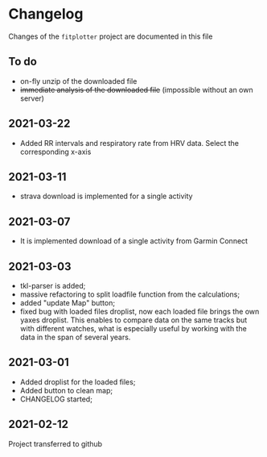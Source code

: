 # Changelog

Changes of the `fitplotter` project are documented in this file

## To do

- οn-fly unzip of the downloaded file
- ~~immediate analysis of the downloaded file~~ (impossible without an own server)

## 2021-03-22

- Added RR intervals and respiratory rate from HRV data. Select the corresponding x-axis

## 2021-03-11

- strava download  is implemented for  a single activity

## 2021-03-07

- It is implemented download of a single activity from Garmin Connect

## 2021-03-03

- tkl-parser is added;
- massive refactoring to split loadfile function from the calculations;
- added "update Map" button;
- fixed bug with loaded files droplist, now each loaded file  brings the own yaxes droplist. This enables to compare data on the same tracks but with different watches, what is especially useful by working with the data in the span of several years.  

## 2021-03-01

- Added droplist for the loaded files;
- Added button to clean map;
- CHANGELOG started;

## 2021-02-12

Project transferred to github
